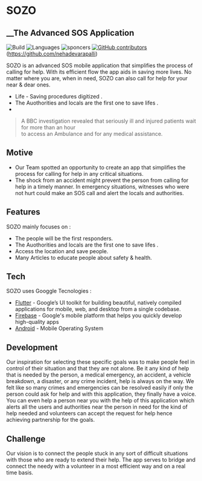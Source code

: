 # SOZO
## __The Advanced SOS Application



![Build](https://img.shields.io/badge/build-passing-brightgreen)
![Languages](https://img.shields.io/github/languages/count/sabhinav3/sozo)
![sponcers](https://img.shields.io/github/sponsors/yash25198?style=social)
[![GitHub contributors](https://img.shields.io/github/contributors/Naereen/badges.svg)](https://github.com/yash25198)(https://github.com/nehadevarapalli)


SOZO is an advanced SOS mobile application that simplifies the process of calling for help. With its efficient flow the app aids in saving more lives. 
No matter where you are, when in need, SOZO can also call for help for your near & dear ones.  

- Life - Saving procedures digitized .
- The Auothorities and locals are the first one to save lifes .
- 


> A BBC investigation revealed that
> seriously ill and injured patients wait for more than an hour  
> to access an Ambulance and for any medical assistance. 

## Motive
- Our Team spotted an opportunity to create an app that simplifies the process for calling for help in any critical situations.
- The shock from an accident might prevent the person from calling for help in a timely manner. In emergency situations, witnesses who were not hurt could make an SOS call and alert the locals and authorities.


## Features

SOZO mainly focuses on :
- The people will be the first responders.
- The Auothorities and locals are the first one to save lifes .
- Access the location and save people.
- Many Articles to educate people about safety & health. 
 


## Tech

SOZO uses Googgle Tecnologies :

- [Flutter](https://flutter.dev/docs) - Google’s UI toolkit for building beautiful, natively compiled applications for mobile, web, and desktop from a single codebase.
- [Firebase](https://firebase.google.com/docs) -  Google's mobile platform that helps you quickly develop high-quality apps
- [Android](https://codelabs.developers.google.com/?authuser=1) - Mobile Operating System 


## Development

Our inspiration for selecting these specific goals was to make people feel in control of their situation and that they are not alone. 
Be it any kind of help that is needed by the person, a medical emergency, an accident, a vehicle breakdown, a disaster, or any crime incident, help is always on the way. 
We felt like so many crimes and emergencies can be resolved easily if only the person could ask for help and with this application, they finally have a voice. 
You can even help a person near you with the help of this application which alerts all the users and authorities near the person in need for the kind of help needed and volunteers can accept the request for help hence achieving partnership for the goals.

## Challenge 

Our vision is to connect the people stuck in any sort of difficult situations with those who are ready to extend their help. The app serves to bridge and connect the needy with a volunteer in a most efficient way and on a real time basis.


